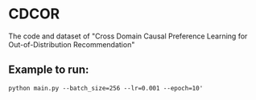 # CDCOR
The code and dataset of "Cross Domain Causal Preference Learning for Out-of-Distribution Recommendation"
## Example to run:
    python main.py --batch_size=256 --lr=0.001 --epoch=10'
